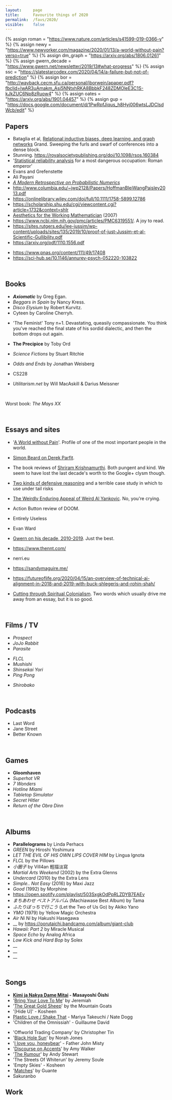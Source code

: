 ```yaml
---
layout:     page
title:      Favourite things of 2020
permalink:  /favs/2020/
visible:    false
---
```


{%	assign roman = "https://www.nature.com/articles/s41599-019-0366-y"	%}
{%	assign newy = "https://www.newyorker.com/magazine/2020/01/13/a-world-without-pain?verso=true"		%}
{%	assign dm_graph = "https://arxiv.org/abs/1806.01261"		%}
{%	assign gwern_decade = "https://www.gwern.net/newsletter/2019/13#what-progress"		%}
{%	assign ssc = "https://slatestarcodex.com/2020/04/14/a-failure-but-not-of-prediction"		%}
{%	assign bor = "http://wayback.cecm.sfu.ca/personal/jborwein/apaper.pdf?fbclid=IwAR3uAmakm_Asi5NNtxhRKA8BbbkF248ZDMOleE3C1S-kJkZUC6Np8zRuow4"		%}
{%	assign oates = "https://arxiv.org/abs/1901.04457"		%}
{%	assign gup = "https://docs.google.com/document/d/1PwRpfJiqus_h8Hyj006wtsLJDClsdWcb/edit"	%}


## Papers

* Bataglia et al, <a href="{{dm_graph}}">Relational inductive biases, deep learning, and graph networks</a>
Grand. Sweeping the furls and swarf of conferences into a dense block.
* Stunning. https://royalsocietypublishing.org/doi/10.1098/rsos.160384
* '<a href="{{roman}}">Statistical reliability analysis</a> for a most dangerous occupation: Roman emperor'
* Evans and Grefenstette
* Ali Payani
* _<a href="{{oates}}">A Modern Retrospective on Probabilistic Numerics</a>_
* http://www.columbia.edu/~jwp2128/Papers/HoffmanBleiWangPaisley2013.pdf
* https://onlinelibrary.wiley.com/doi/full/10.1111/1758-5899.12786
* https://scholarship.shu.edu/cgi/viewcontent.cgi?article=1732&context=shlr
* <a href="{{bor}}">Aesthetics for the Working Mathematician</a> (2007)
* https://www.ncbi.nlm.nih.gov/pmc/articles/PMC6319551/. A joy to read.
* https://sites.rutgers.edu/lee-jussim/wp-content/uploads/sites/135/2019/10/proof-of-just-Jussim-et-al-Scientific-Gullibility.pdf
* https://arxiv.org/pdf/1110.1556.pdf
<!-- Banholzer NPI  -->
* https://www.pnas.org/content/111/49/17408
* https://sci-hub.se/10.1146/annurev-psych-052220-103822

<br>

## Books

* _**Axiomatic**_ by Greg Egan.
* _Beggars in Spain_ by Nancy Kress.
* _Disco Elysium_ by Robert Kurvitz.
* Cyteen by Caroline Cherryh.
<!-- The Prefect by Reynolds -->
* 'The Feminist' Tony n+1. Devastating, queasily compassionate. You think you've reached the final state of his sordid dialectic, and then the bottom drops out again. 

* **The Precipice** by Toby Ord
* _Science Fictions_ by Stuart Ritchie
* _Odds and Ends_ by Jonathan Weisberg
* CS228
* _Utilitarism.net_ by Will MacAskill & Darius Meissner
<!-- * _Modelling Probabilistic Agents_ by Owain Evans et al -->
<!-- * _Effective Altruism: Philosophical Issues_ -->
<!-- Peter Watts Is An Angry Sentient Tumor -->
<!-- * _How These Things Work_ by Sandy Macguire -->

<br>

Worst book: _The Mays XX_

<br>

## Essays and sites

* '<a href="{{newy}}">A World without Pain</a>'. Profile of one of the most important people in the world.
* [Simon Beard on Derek Parfit](https://sjbeard.weebly.com/parfit-bio.html).
* The book reviews of [Shriram Krishnamurthi](https://cs.brown.edu/~sk/Personal/Books/). Both pungent and kind. We seem to have lost the last decade's worth to the Google+ clysm though.
* <a href="{{ssc}}">Two kinds of defensive reasoning</a> and a terrible case study in which to use under tail risks
* [The Weirdly Enduring Appeal of Weird Al Yankovic](https://www.nytimes.com/2020/04/09/magazine/weird-al-yankovic.html). No, you're crying.
* Action Button review of DOOM.
* Entirely Useless
* Evan Ward

* <a href="{{gwern_decade}}">Gwern on his decade, 2010-2019</a>. Just the best.
* https://www.thennt.com/
* nerri.eu
* https://sandymaguire.me/
* https://futureoflife.org/2020/04/15/an-overview-of-technical-ai-alignment-in-2018-and-2019-with-buck-shlegeris-and-rohin-shah/
* <a href="{{gup}}">Cutting through Spiritual Colonialism</a>. Two words which usually drive me away from an essay, but it is so good.

<br>

## Films / TV

* _Prospect_
* _JoJo Rabbit_
* _Parasite_
<!-- * _Ghost in the Shell_ -->

* _FLCL_
* _Mushishi_
* _Shinsekai Yori_
* _Ping Pong_
<!-- * _Dorohedoro_ -->
* _Shirobako_
<!-- * _Fullmetal Alchemist: Brotherhood_ -->
<!-- * Gekkan Shoujo Nozaki-kun -->

<br>

## Podcasts

* Last Word
* Jane Street
* Better Known

<br>

## Games

* **Gloomhaven**
* _Superhot VR_
* _7 Wonders_
* _Hotline Miami_
* _Tabletop Simulator_
* _Secret Hitler_
* _Return of the Obra Dinn_


<br>

## Albums

* **Parallelograms** by Linda Perhacs
* _GREEN_ by Hiroshi Yoshimura
* _LET THE EVIL OF HIS OWN LIPS COVER HIM_ by Lingua Ignota
* _FLCL_ by the Pillows
* _小圈子_ by Vill4an 輕描淡寫
* _Martial Arts Weekend_ (2002) by the Extra Glenns
* _Undercard_ (2010) by the Extra Lens
* _Simple.. Not Easy_ (2016) by Maxi Jazz
* _Good_ (1992) by Morphine
* https://open.spotify.com/playlist/503SxgkOdPpRLZDYB7EAEv
* _まちあわせ ベストアルバム_ (Machiawase Best Album) by Tama
* _ふたりぼっちで行こう_ (Let the Two of Us Go) by Akiko Yano
* _YMO_ (1979) by Yellow Magic Orchestra
* _Air Ni Ni_ by Hakushi Hasegawa
* __ by https://oorutaichi.bandcamp.com/album/giant-club
* _Hawaii: Part 2_ by Miracle Musical
* _Space Echo_ by Analog Africa
* _Low Kick and Hard Bop_ by Solex
* __
* __
* __

<br>

## Songs

* **[Kimi ja Nakya Dame Mitai](https://www.youtube.com/watch?v=aj33lmmclJM) - Masayoshi Ōishi**
* '[Bring Your Love To Me](https://www.youtube.com/watch?v=dpRoD8Wi9gg)' by Jeremiah
* '[The Great Gold Sheep](https://www.youtube.com/watch?v=V0vFCZePnFs)' by the Mountain Goats
* '[Hide U]' - Kosheen
* [Plastic Love / Shake That](https://www.youtube.com/watch?v=oZazVpuooQ0) - Mariya Takeuchi / Nate Dogg
* 'Children of the Omnissiah' - Guillaume David
<!-- * 'Hare Hare Yukai' - The Melancholy of Haruhi Suzumiya -->
<!-- * 'Uninstall' - Bokurano -->
* 'Offworld Trading Company' by Christopher Tin
* '[Black Hole Sun](https://www.youtube.com/watch?v=XbQ08Ixczvo)' by Norah Jones 
* '[I love you, honeybear](https://www.youtube.com/watch?v=khk77JHALmU)' - Father John Misty
* '[Discourse on Accents](https://www.youtube.com/watch?v=ndtvG86Yq1A)' by Amy Walker
* '[The Rumour](https://www.youtube.com/watch?v=jIWWItnMgjI)' by Andy Stewart
* 'The Streets Of Whiterun' by Jeremy Soule
* 'Empty Skies' - Kosheen
* '[Matches](https://www.youtube.com/watch?v=mIuCNwpfA-U)' by Guante	
* Sakuranbo

## Work

<!-- ILP -->
<!-- NeurIPS -->
<!-- AIS momentum post -->
<!-- Reversals -->